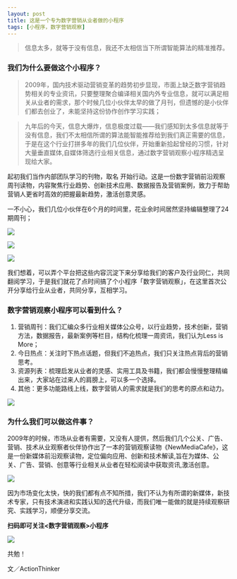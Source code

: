```yaml
---
layout: post
title: 这是一个专为数字营销从业者做的小程序
tags: [小程序，数字营销观察]
---
```


> 信息太多，就等于没有信息，我还不太相信当下所谓智能算法的精准推荐。

### 我们为什么要做这个小程序？

>2009年，国内技术驱动营销变革的趋势初步显现，市面上缺乏数字营销趋势相关的专业资讯，只要整理聚合编译相关国内外专业信息，就可以满足相关从业者的需求，那个时候几位小伙伴太早的做了<NewMediaCafe>月刊，但遗憾的是小伙伴们都去创业了，未能坚持这份协作创作学习实践；

>九年后的今天，信息大爆炸，信息极度过载——我们感知到太多信息就等于没有信息，我们不太相信所谓的算法能智能推荐给到我们真正需要的信息，于是在这个行业打拼多年的我们几位伙伴，开始重新拾起曾经的习惯，针对大量垂直媒体,自媒体筛选行业相关信息，通过数字营销观察小程序精选呈现给大家。

起初我们当作内部团队学习的刊物，取名<NPLUS Research Weekly> 开始行动。这是一份数字营销前沿观察周刊读物，内容聚焦行业趋势、创新技术应用、数据报告及营销案例，致力于帮助营销人更省时高效的把握最新趋势，激活创意灵感。

一不小心，我们几位小伙伴在6个月的时间里，花业余时间居然坚持编辑整理了24期周刊；

![](https://ws4.sinaimg.cn/large/006tKfTcgy1flpokusgiij31kw28f4qq.jpg)

![](https://ws4.sinaimg.cn/large/006tKfTcgy1flpokbij8cj31kw28f7wi.jpg)

![](https://ws4.sinaimg.cn/large/006tKfTcgy1flpok85ji6j31kw28f1ky.jpg)

我们想着，可以弄个平台把这些内容沉淀下来分享给我们的客户及行业同仁，共同翻阅学习，于是我们就花了点时间搞了个小程序「数字营销观察」，在这里首次公开分享给行业从业者，共同分享，互相学习。




### 数字营销观察小程序可以看到什么？

1. 营销周刊：我们汇编众多行业相关媒体公众号，以行业趋势，技术创新，营销方法，数据报告，最新案例等栏目，结构化梳理一周资讯，我们认为Less is More；
2. 今日热点：关注时下热点话题，但我们不追热点，我们只关注热点背后的营销思考。
3. 资源列表：梳理启发从业者的灵感、实用工具及书籍，我们都会慢慢整理精编出来，大家站在过来人的肩膀上，可以多一个选择。
4. 其他：更多功能路线上线，数字营销人的需求就是我们的思考的原点和动力。

![](https://ws3.sinaimg.cn/large/006tKfTcgy1flpomz5h7jj30p00dwjup.jpg)



### 为什么我们可以做这件事？

2009年的时候，市场从业者有需要，又没有人提供，然后我们几个公关、广告、营销、技术从业观察者伙伴协作出了一本的营销观察读物《NewMediaCafe》，这是一份新媒体前沿观察读物，定位偏向应用、创新和技术解读,旨在为媒体、公关、广告、营销、创意等行业相关从业者在轻松阅读中获取资讯,激活创意。

![](https://ws1.sinaimg.cn/large/006tKfTcgy1flpon1zpufj30sy0uvwik.jpg)

因为市场变化太快，快的我们都有点不知所措，我们不认为有所谓的新媒体，新技术专家，只有技术演进和实践认知的迭代升级，而我们唯一能做的就是持续观察研究、实践学习，顺便分享交流。

**扫码即可关注<数字营销观察>小程序**

![](https://ws3.sinaimg.cn/large/006tKfTcgy1flpoobn4tyj30b40b4jtm.jpg)

共勉！



文／ActionThinker

